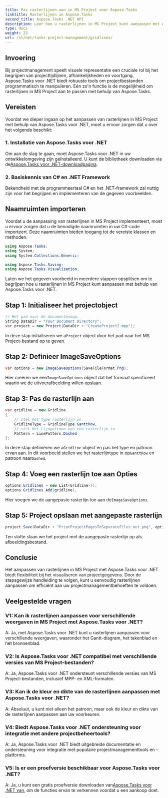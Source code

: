 ```yaml
---
title: Pas rasterlijnen aan in MS Project voor Aspose.Tasks
linktitle: Rasterlijnen in Aspose.Tasks
second_title: Aspose.Tasks .NET API
description: Leer hoe u rasterlijnen in MS Project kunt aanpassen met Aspose.Tasks voor .NET. Verbeter uw projectvisualisatie en -beheer met eenvoudig te volgen stappen.
type: docs
weight: 23
url: /nl/net/tasks-project-management/gridlines/
---
```

## Invoering

Bij projectmanagement speelt visuele representatie een cruciale rol bij het begrijpen van projecttijdlijnen, afhankelijkheden en voortgang. Aspose.Tasks voor .NET biedt robuuste tools om projectbestanden programmatisch te manipuleren. Eén zo'n functie is de mogelijkheid om rasterlijnen in MS Project aan te passen met behulp van Aspose.Tasks.

## Vereisten

Voordat we dieper ingaan op het aanpassen van rasterlijnen in MS Project met behulp van Aspose.Tasks voor .NET, moet u ervoor zorgen dat u over het volgende beschikt:

### 1. Installatie van Aspose.Tasks voor .NET

 Om aan de slag te gaan, moet Aspose.Tasks voor .NET in uw ontwikkelomgeving zijn geïnstalleerd. U kunt de bibliotheek downloaden via de[Aspose.Tasks voor .NET-downloadpagina](https://releases.aspose.com/tasks/net/).

### 2. Basiskennis van C# en .NET Framework

Bekendheid met de programmeertaal C# en het .NET-framework zal nuttig zijn voor het begrijpen en implementeren van de gegeven voorbeelden.

## Naamruimten importeren

Voordat u de aanpassing van rasterlijnen in MS Project implementeert, moet u ervoor zorgen dat u de benodigde naamruimten in uw C#-code importeert. Deze naamruimten bieden toegang tot de vereiste klassen en methoden.

```csharp
using Aspose.Tasks;
using System;
using System.Collections.Generic;

using Aspose.Tasks.Saving;
using Aspose.Tasks.Visualization;

```

Laten we het gegeven voorbeeld in meerdere stappen opsplitsen om te begrijpen hoe u rasterlijnen in MS Project kunt aanpassen met behulp van Aspose.Tasks voor .NET.

## Stap 1: Initialiseer het projectobject

```csharp
// Het pad naar de documentenmap.
String DataDir = "Your Document Directory";
var project = new Project(DataDir + "CreateProject2.mpp");
```

 In deze stap initialiseren we a`Project` object door het pad naar het MS Project-bestand op te geven.

## Stap 2: Definieer ImageSaveOptions

```csharp
var options = new ImageSaveOptions(SaveFileFormat.Png);
```

 Hier creëren we een`ImageSaveOptions` object dat het formaat specificeert waarin we de uitvoerafbeelding willen opslaan.

## Stap 3: Pas de rasterlijn aan

```csharp
var gridline = new Gridline
{
	// stel het type rasterlijn in.
	GridlineType = GridlineType.GanttRow, 
	// stel het Lijnpatroon van een rasterlijn in
	Pattern = LinePattern.Dashed
};
```

 In deze stap definiëren we a`Gridline` object en pas het type en patroon ervan aan. In dit voorbeeld stellen we het rasterlijntype in op`GanttRow` en patroon naar`Dashed`.

## Stap 4: Voeg een rasterlijn toe aan Opties

```csharp
options.Gridlines = new List<Gridline>();
options.Gridlines.Add(gridline);
```

 Hier voegen we de aangepaste rasterlijn toe aan de`ImageSaveOptions`.

## Stap 5: Project opslaan met aangepaste rasterlijn

```csharp
project.Save(DataDir + "PrintProjectPagesToSeparateFiles_out.png", options);
```

Ten slotte slaan we het project met de aangepaste rasterlijn op als afbeeldingsbestand.

## Conclusie

Het aanpassen van rasterlijnen in MS Project met Aspose.Tasks voor .NET biedt flexibiliteit bij het visualiseren van projectgegevens. Door de stapsgewijze handleiding te volgen, kunt u eenvoudig rasterlijnen aanpassen om efficiënt aan uw projectmanagementbehoeften te voldoen.

## Veelgestelde vragen

### V1: Kan ik rasterlijnen aanpassen voor verschillende weergaven in MS Project met Aspose.Tasks voor .NET?

A: Ja, met Aspose.Tasks voor .NET kunt u rasterlijnen aanpassen voor verschillende weergaven, waaronder het Gantt-diagram, het takenblad en het bronnenblad.

### V2: Is Aspose.Tasks voor .NET compatibel met verschillende versies van MS Project-bestanden?

A: Ja, Aspose.Tasks voor .NET ondersteunt verschillende versies van MS Project-bestanden, inclusief MPP- en XML-formaten.

### V3: Kan ik de kleur en dikte van de rasterlijnen aanpassen met Aspose.Tasks voor .NET?

A: Absoluut, u kunt niet alleen het patroon, maar ook de kleur en dikte van de rasterlijnen aanpassen aan uw voorkeuren.

### V4: Biedt Aspose.Tasks voor .NET ondersteuning voor integratie met andere projectbeheertools?

A: Ja, Aspose.Tasks voor .NET biedt uitgebreide documentatie en ondersteuning voor integratie met populaire projectmanagementtools en -platforms.

### V5: Is er een proefversie beschikbaar voor Aspose.Tasks voor .NET?

 A: Ja, u kunt een gratis proefversie downloaden van[Aspose.Tasks voor .NET van](https://forum.aspose.com/c/tasks/15), om de functies ervan te verkennen voordat u een aankoop doet.